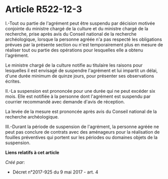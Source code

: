 # Article R522-12-3

I.-Tout ou partie de l'agrément peut être suspendu par décision motivée conjointe du ministre chargé de la culture et du
ministre chargé de la recherche, prise après avis du Conseil national de la recherche archéologique, lorsque la personne
agréée n'a pas respecté les obligations prévues par la présente section ou n'est temporairement plus en mesure de réaliser
tout ou partie des opérations pour lesquelles elle a obtenu l'agrément.

Le ministre chargé de la culture notifie au titulaire les raisons pour lesquelles il est envisagé de suspendre l'agrément et
lui impartit un délai, d'une durée minimum de quinze jours, pour présenter ses observations écrites.

II.-La suspension est prononcée pour une durée qui ne peut excéder six mois. Elle est notifiée à la personne dont l'agrément
est suspendu par courrier recommandé avec demande d'avis de réception.

La levée de la mesure est prononcée après avis du Conseil national de la recherche archéologique.

III.-Durant la période de suspension de l'agrément, la personne agréée ne peut pas conclure de contrats avec des aménageurs
pour la réalisation de fouilles préventives qui portent sur les périodes ou domaines objets de la suspension.

**Liens relatifs à cet article**

_Créé par_:

  - Décret n°2017-925 du 9 mai 2017 - art. 4
